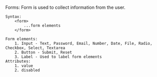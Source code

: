 Forms:
    Form is used to collect information from the user.

    Syntax:
        <form>
            ...form elements
        </form>
    
    Form elements:
        1. Input - Text, Password, Email, Number, Date, File, Radio, Checkbox, Select, Textarea
        2. Button - Submit, Reset
        3. Label - Used to label form elements
    Attributes:
        1. value
        2. disabled
